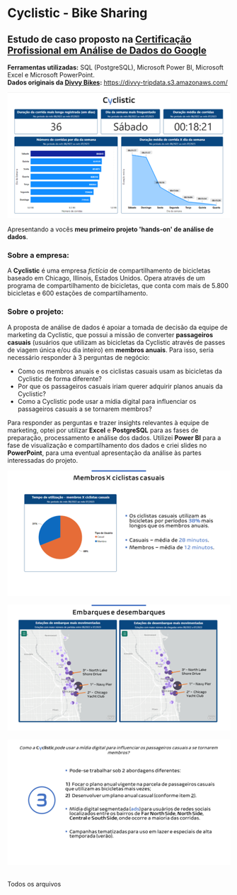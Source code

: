 # Cyclistic - Bike Sharing
## Estudo de caso proposto na [Certificação Profissional em Análise de Dados do Google](https://www.coursera.org/professional-certificates/analise-de-dados-do-google)
**Ferramentas utilizadas:** SQL (PostgreSQL), Microsoft Power BI, Microsoft Excel e Microsoft PowerPoint.<br/>
**Dados originais da [Divvy Bikes](https://divvybikes.com/):** https://divvy-tripdata.s3.amazonaws.com/ <br/>

![Dashboard de visão geral do estudo de caso da Cyclistic](/imagens/dashboard_sample1.png)

Apresentando a vocês **meu primeiro projeto 'hands-on' de análise de dados**.<br/> 
### Sobre a empresa:
A **Cyclistic** é uma empresa *fictícia* de compartilhamento de bicicletas baseado em Chicago, Illinois, Estados Unidos. Opera através de um programa de compartilhamento de bicicletas, que conta com mais de 5.800 bicicletas e 600 estações de compartilhamento.</br>

### Sobre o projeto:
A proposta de análise de dados é apoiar a tomada de decisão da equipe de marketing da Cyclistic, que possui a missão de converter **passageiros casuais** (usuários que utilizam as bicicletas da Cyclistic através de passes de viagem única e/ou dia inteiro) em **membros anuais**. Para isso, seria necessário responder à 3 perguntas de negócio:

- Como os membros anuais e os ciclistas casuais usam as bicicletas da Cyclistic de forma diferente?
- Por que os passageiros casuais iriam querer adquirir planos anuais da Cyclistic?
- Como a Cyclistic pode usar a mídia digital para influenciar os passageiros casuais a se tornarem membros?

Para responder as perguntas e trazer insights relevantes à equipe de marketing, optei por utilizar **Excel** e **PostgreSQL** para as fases de preparação, processamento e análise dos dados. Utilizei **Power BI** para a fase de visualização e compartilhamento dos dados e criei slides no **PowerPoint**, para uma eventual apresentação da análise às partes interessadas do projeto.

![Slide do estudo de caso da Cyclistic](/imagens/cyclistic_apresentacao2.png)<br/><br/>
![Slide do estudo de caso da Cyclistic](/imagens/dashboard_sample2.png)<br/><br/>
![Slide do estudo de caso da Cyclistic](/imagens/cyclistic_apresentacao3.png)<br/><br/>

Todos os arquivos
